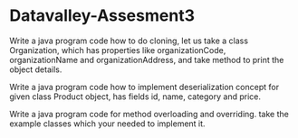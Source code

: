 # Datavalley-Assesment3
Write a java program code how to do cloning, let us take a class Organization, which has properties like organizationCode, organizationName and organizationAddress, and take method to print the object details.

Write a java program code how to implement deserialization concept for given class Product object, has fields id, name, category and price.

Write a java program code for method overloading and overriding. take the example classes which your needed to implement it.
